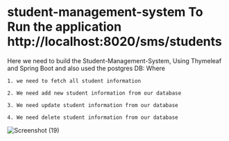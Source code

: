 # student-management-system To Run the application http://localhost:8020/sms/students
Here we need to build the Student-Management-System, Using Thymeleaf and Spring Boot and also used the postgres DB:
  Where 
  
    1. we need to fetch all student information
    
    2. We need add new student information from our database
    
    3. We need update student information from our database
    
    4. We need delete student information from our database
    
![Screenshot (19)](https://user-images.githubusercontent.com/49556058/196371105-3c0aa67d-2ce9-4d30-9dd0-b14706717fdf.png)
